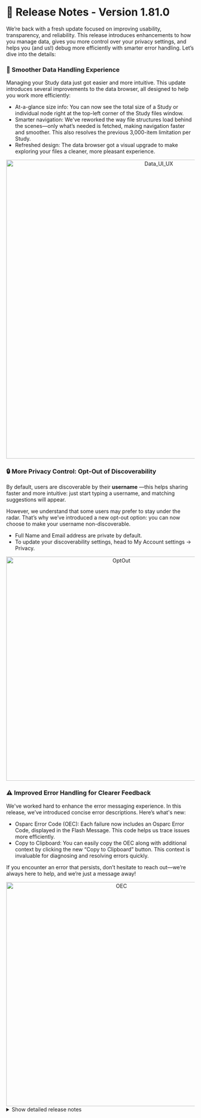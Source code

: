 # 🚀 Release Notes - Version 1.81.0

We’re back with a fresh update focused on improving usability, transparency, and reliability. This release introduces enhancements to how you manage data, gives you more control over your privacy settings, and helps you (and us!) debug more efficiently with smarter error handling. Let’s dive into the details:


### 📁 Smoother Data Handling Experience

Managing your Study data just got easier and more intuitive. This update introduces several improvements to the data browser, all designed to help you work more efficiently:
- At-a-glance size info: You can now see the total size of a Study or individual node right at the top-left corner of the Study files window.
- Smarter navigation: We've reworked the way file structures load behind the scenes—only what’s needed is fetched, making navigation faster and smoother. This also resolves the previous 3,000-item limitation per Study.
- Refreshed design: The data browser got a visual upgrade to make exploring your files a cleaner, more pleasant experience.

<div align="center">
  <img alt="Data_UI_UX" src="https://github.com/user-attachments/assets/88cbccdc-de0f-43d3-a8a2-bc60b39e2053" width="800px">
</div>


### 🔒 More Privacy Control: Opt-Out of Discoverability
By default, users are discoverable by their **username** —this helps sharing faster and more intuitive: just start typing a username, and matching suggestions will appear.

However, we understand that some users may prefer to stay under the radar. That’s why we’ve introduced a new opt-out option: you can now choose to make your username non-discoverable.
- Full Name and Email address are private by default.
- To update your discoverability settings, head to My Account settings → Privacy.

<div align="center">
  <img alt="OptOut" src="https://github.com/user-attachments/assets/c5485e96-4eb3-4b01-8162-3dcfd092356a" width="600px">
</div>


### ⚠️ Improved Error Handling for Clearer Feedback
We've worked hard to enhance the error messaging experience. In this release, we’ve introduced concise error descriptions. Here’s what's new:
- Osparc Error Code (OEC): Each failure now includes an Osparc Error Code, displayed in the Flash Message. This code helps us trace issues more efficiently.
- Copy to Clipboard: You can easily copy the OEC along with additional context by clicking the new “Copy to Clipboard” button. This context is invaluable for diagnosing and resolving errors quickly.

If you encounter an error that persists, don’t hesitate to reach out—we’re always here to help, and we’re just a message away!

<div align="center">
  <img alt="OEC" src="https://github.com/user-attachments/assets/847cf930-f288-4d80-9eb1-5378d84facf5" width="600px">
</div>


<details>
<summary>Show detailed release notes</summary>

</details>

